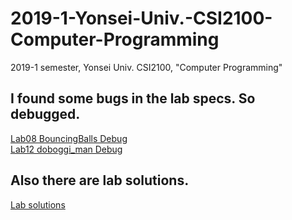 # 2019-1-Yonsei-Univ.-CSI2100-Computer-Programming
2019-1 semester, Yonsei Univ. CSI2100, "Computer Programming"

## I found some bugs in the lab specs. So debugged.

<a href="/BouncingBalls Debug">Lab08 BouncingBalls Debug</a>  
<a href="/doboggi_man Debug">Lab12 doboggi_man Debug</a>  

## Also there are lab solutions.

<a href="/Lab solutions/">Lab solutions</a>
